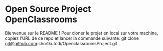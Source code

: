 # Open Source Project OpenClassrooms
Bienvenue sur le README !
Pour cloner le projet en local sur votre machine, copiez l'URL de ce repo et lancer la commande suivante:
git clone git@github.com:shortkutcdi/OpenclassroomsProject.git
